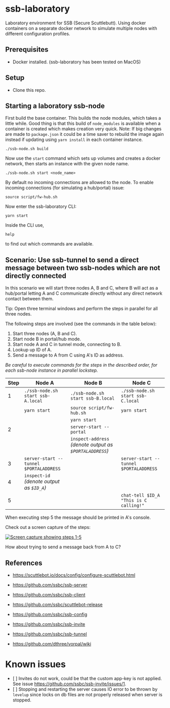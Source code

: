 # ssb-laboratory

Laboratory environment for SSB (Secure Scuttlebutt). Using docker containers on a separate docker network to simulate multiple nodes
with different configuration profiles. 

## Prerequisites

- Docker installed. (ssb-laboratory has been tested on MacOS)

## Setup

- Clone this repo.

## Starting a laboratory ssb-node

First build the base container. This builds the node modules, which takes a little while. Good thing is that this build
of `node_modules` is available when a container is created which makes creation very quick. Note: If big changes are made 
to `package.json` it could be a time saver to rebuild the image again instead if updating using `yarn install` in each
container instance. 

    ./ssb-node.sh build

Now use the `start` command which sets up volumes and creates a docker network, then starts an instance with the given node name.

    ./ssb-node.sh start <node_name>

By default no incoming connections are allowed to the node. To enable incoming connections (for simulating a hub/portal) issue:

    source script/fw-hub.sh

Now enter the ssb-laboratory CLI:

    yarn start
    
Inside the CLI use,

    help
    
to find out which commands are available.
    
## Scenario: Use ssb-tunnel to send a direct message between two ssb-nodes which are not directly connected

In this scenario we will start three nodes A, B and C, where B will act as a hub/portal letting A and C communicate
directly without any direct network contact between them.

Tip: Open three terminal windows and perform the steps in parallel for all three nodes.

The following steps are involved (see the commands in the table below):

1. Start three nodes (A, B and C).
2. Start node B in portal/hub mode.
3. Start node A and C in tunnel mode, connecting to B.
4. Lookup up ID of A.
5. Send a message to A from C using A's ID as address.

_Be careful to execute commands for the steps in the described order, for each ssb-node instance in parallel lockstep._

|Step |Node A |Node B |Node C  |
|-----|-------|-------|--------|
|1|`./ssb-node.sh start ssb-A.local`|`./ssb-node.sh start ssb-B.local` |`./ssb-node.sh start ssb-C.local` |
| |`yarn start`|`source script/fw-hub.sh`|`yarn start`|
| |  |`yarn start`| |
|2| |`server-start --portal` | |
| | |`inspect-address` _(denote output as `$PORTALADDRESS`)_| |
|3|`server-start --tunnel $PORTALADDRESS`| |`server-start --tunnel $PORTALADDRESS`|
|4|`inspect-id` _(denote output as `$ID_A`)_| | |
|5| | |`chat-tell $ID_A "This is C calling!"`|

When executing step 5 the message should be printed in A's console. 

Check out a screen capture of the steps:

[![Screen capture showing steps 1-5](https://img.youtube.com/vi/8_JAr3Gj93c/0.jpg)](https://www.youtube.com/watch?v=8_JAr3Gj93c)

How about trying to send a message back from A to C?
    
## References

- <https://scuttlebot.io/docs/config/configure-scuttlebot.html>
- <https://github.com/ssbc/ssb-server>

- <https://github.com/ssbc/ssb-client>
- <https://github.com/ssbc/scuttlebot-release>

- <https://github.com/ssbc/ssb-config>
- <https://github.com/ssbc/ssb-invite>
- <https://github.com/ssbc/ssb-tunnel>
- <https://github.com/dthree/vorpal/wiki>

# Known issues

- [ ] Invites do not work, could be that the custom app-key is not applied. See issue <https://github.com/ssbc/ssb-invite/issues/1>.
- [ ] Stopping and restarting the server causes IO error to be thrown by `levelup` since locks on db files are not properly released when server is stopped.

